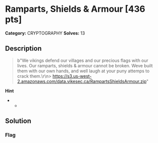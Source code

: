# Ramparts, Shields & Armour [436 pts]

**Category:** CRYPTOGRAPHY
**Solves:** 13

## Description
>b"We vikings defend our villages and our precious flags with our lives. Our ramparts, shields & armour cannot be broken. Weve built them with our own hands, and well laugh at your puny attemps to crack them.\r\n> https://s3.us-west-2.amazonaws.com/data.vikesec.ca/RampartsShieldsArmour.zip"

**Hint**
* -

## Solution

### Flag

